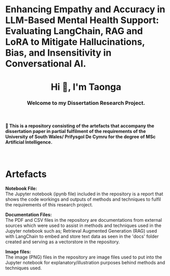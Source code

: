# Enhancing Empathy and Accuracy in LLM-Based Mental Health Support: Evaluating LangChain, RAG and  LoRA to Mitigate Hallucinations, Bias, and Insensitivity in Conversational AI.

<h1 align="center">Hi 👋, I'm Taonga</h1>
<h3 align="center"> Welcome to my Dissertation Research Project.</h3>
<br/>
<h4>  🌱 This is a repository consisting of the artefacts that accompany the dissertation paper in partial fulfilment of the requirements of the University of South Wales/ Prifysgol De Cymru for the degree of MSc Artificial Intelligence. </h4>
<br/>

# Artefacts

**Notebook File:**<br/>
The Jupyter notebook (ipynb file) included in the repository is a report that shows the code workings and outputs of methods and techniques to fulfil the requirements of this research project.

**Documentation Files:**<br/>
The PDF and CSV files in the repository are documentations from external sources which were used to assist in methods and techniques used in the Jupyter notebook such as; Retrieval Augmented Generation (RAG) used with LangChain to embed and store text data as seen in the 'docs' folder created and serving as a vectorstore in the repository.

**Image files:**<br/>
The image (PNG) files in the repository are image files used to put into the Jupyter notebook for explanatory/illustration purposes behind methods and techniques used.
